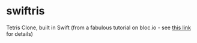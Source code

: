 swiftris
========

Tetris Clone, built in Swift (from a fabulous tutorial on bloc.io - see [this link](https://www.bloc.io/swiftris-build-your-first-ios-game-with-swift) for details)
